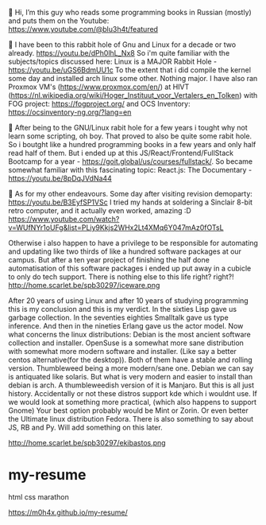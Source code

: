 
👋 Hi, I’m this guy who reads some programming books in Russian (mostly) and puts them on the Youtube: https://www.youtube.com/@blu3h4t/featured

👀 I have been to this rabbit hole of Gnu and Linux for a decade or two already. 
https://youtu.be/dPh0lhL_Nx8
So i'm quite familiar with the subjects/topics discussed here: 
Linux is a MAJOR Rabbit Hole - https://youtu.be/uGS6BdmUU1c
To the extent that i did compile the kernel some day and installed arch linux some other. Nothing major.
I have also ran Proxmox VM's (https://www.proxmox.com/en/) at HIVT (https://nl.wikipedia.org/wiki/Hoger_Instituut_voor_Vertalers_en_Tolken)
with FOG project: https://fogproject.org/ and OCS Inventory: https://ocsinventory-ng.org/?lang=en

🌱 After being to the GNU/Linux rabit hole for a few years i tought why not learn some scripting, oh boy. That proved to also be quite some rabit hole.
So i boutght like a hundred programming books in a few years and only half read half of them. But i ended up at this JS/React/Frontend/FullStack Bootcamp for a year - https://goit.global/us/courses/fullstack/. So became somewhat familiar with this fascinating topic: 
React.js: The Documentary - https://youtu.be/8pDqJVdNa44

💞️ As for my other endeavours. Some day after visiting revision demoparty: https://youtu.be/B3EyfSP1VSc
I tried my hands at soldering a Sinclair 8-bit retro computer, and it actually even worked, amazing :D
https://www.youtube.com/watch?v=WUfNYr1oUFg&list=PLiy9Kkjs2WHx2Lt4XMq6Y047mAz0fOTsL

Otherwise i also happen to have a privilege to be responsible for automating and updating like two thirds of like a hundred software packages at our campus. But after a ten year project of finishing the half done automatisation of this software packages i ended up put away in a cubicle to only do tech support. There is nothing else to this life right? right?!
http://home.scarlet.be/spb30297/iceware.png

After 20 years of using Linux 
and after 10 years of studying programming 
this is my conclusion and this is my verdict.
In the sixties Lisp gave us garbage collection.
In the seventies eighties Smalltalk gave us type inference.
And then in the nineties Erlang gave us the actor model.
Now what concerns the linux distributions:
Debian is the most ancient software collection and installer.
OpenSuse is a somewhat more sane distribution
with somewhat more modern software and installer.
(Like say a better centos alternative(for the desktop)).
Both of them have a stable and rolling version.
Thumbleweed being a more modern/sane one.
Debian we can say is antiquated like solaris.
But what is very modern and easier
to install than debian is arch.
A thumbleweedish version of it is Manjaro.
But this is all just history.
Accidentally or not these distros
support kde which i wouldnt use.
If we would look at something more practical,
(which also happens to support Gnome)
Your best option probably would be Mint or Zorin.
Or even better the Ultimate linux distribution Fedora.
There is also something to say about JS, RB and Py.
Will add something on this later.

http://home.scarlet.be/spb30297/ekibastos.png

# my-resume
html css marathon

https://m0h4x.github.io/my-resume/
